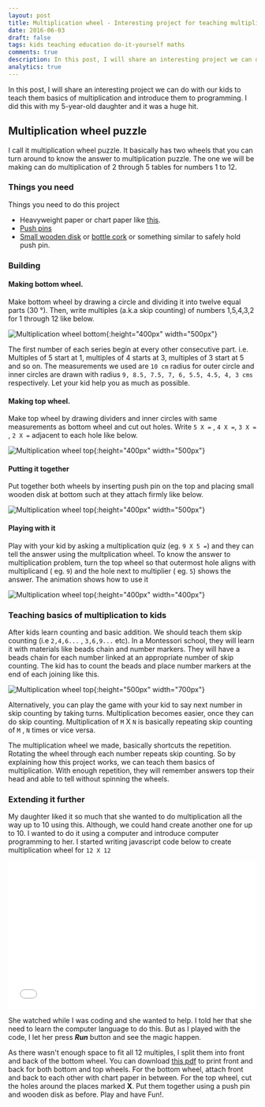 ```yaml
---
layout: post
title: Multiplication wheel - Interesting project for teaching multiplication to kids.
date: 2016-06-03
draft: false
tags: kids teaching education do-it-yourself maths 
comments: true
description: In this post, I will share an interesting project we can do with our kids to teach them basics of multiplication and introduce them to programming. I did this with my 5 year old daughter and it was a huge hit.
analytics: true
---
```


In this post, I will share an interesting project we can do with our kids to teach them basics of multiplication and introduce them to programming. I did this with my 5-year-old daughter and it was a huge hit.
<br>

## Multiplication wheel puzzle

I call it multiplication wheel puzzle. It basically has two wheels that you can turn around to know the answer to multiplication puzzle. The one we will be making can do multiplication of 2 through 5 tables for numbers 1 to 12. 

### Things you need

Things you need to do this project

+ Heavyweight paper or chart paper like [this](http://www.target.com/p/kid-made-modern-heavy-weight-mixed-paper-pad/-/A-14028530).
+ [Push pins](https://www.google.com/search?q=push+pins#q=push+pins&tbm=shop) 
+ [Small wooden disk](http://www.michaels.com/wooden-doll-bases-by-artminds/10352596.html?productsource=PDPZ1) or [bottle cork](https://www.google.com/search?q=bottle+cork) or something similar to safely hold push pin.

### Building

#### Making bottom wheel.

Make bottom wheel by drawing a circle and dividing it into twelve equal parts (30 &#176;). Then, write multiples (a.k.a skip counting) of numbers 1,5,4,3,2 for 1 through 12 like below.

![Multiplication wheel bottom](https://raw.githubusercontent.com/erajasekar/erajasekar.github.io/master/assets/images/multiplication-wheel/multiplication-wheel-bottom.jpg){:height="400px" width="500px"}

The first number of each series begin at every other consecutive part. i.e. Multiples of 5 start at 1, multiples of 4 starts at 3, multiples of 3 start at 5 and so on. The measurements we used are `10 cm` radius for outer circle and inner circles are drawn with radius `9, 8.5, 7.5, 7, 6, 5.5, 4.5, 4, 3 cms` respectively. Let your kid help you as much as possible. 

#### Making top wheel.

Make top wheel by drawing dividers and inner circles with same measurements as bottom wheel and cut out holes. Write `5 X =` , `4 X =`, `3 X = `, `2 X =` adjacent to each hole like below.

![Multiplication wheel top](https://raw.githubusercontent.com/erajasekar/erajasekar.github.io/master/assets/images/multiplication-wheel/multiplication-wheel-top.jpg){:height="400px" width="500px"}



#### Putting it together

Put together both wheels by inserting push pin on the top and placing small wooden disk at bottom such at they attach firmly like below.

![Multiplication wheel top](https://raw.githubusercontent.com/erajasekar/erajasekar.github.io/master/assets/images/multiplication-wheel/multiplication-wheel-together.png){:height="400px" width="500px"}

#### Playing with it

Play with your kid by asking a multiplication quiz (eg. `9 X 5 =`) and they can tell the answer using the multplication wheel. To know the answer to multiplication problem, turn the top wheel so that outermost hole aligns with multiplicand ( eg. `9`) and the hole next to multiplier ( eg. `5`) shows the answer. The animation shows how to use it

![Multiplication wheel top](https://raw.githubusercontent.com/erajasekar/erajasekar.github.io/master/assets/images/multiplication-wheel/multiplication-wheel-solve.gif){:height="400px" width="400px"}

### Teaching basics of multiplication to kids

After kids learn counting and basic addition. We should teach them skip counting (i.e `2,4,6...` , `3,6,9...` etc). In a Montessori school, they will learn it with materials like beads chain and number markers.  They will have a beads chain for each number linked at an appropriate number of skip counting. The kid has to count the beads and place number markers at the end of each joining like this.

![Multiplication wheel top](https://raw.githubusercontent.com/erajasekar/erajasekar.github.io/master/assets/images/multiplication-wheel/skip-counting-in-montessori.jpg){:height="500px" width="700px"}

Alternatively, you can play the game with your kid to say next number in skip counting by taking turns. 
Multiplication becomes easier, once they can do skip counting. Multiplication of `M` X `N` is basically repeating skip counting of `M` , `N` times or vice versa. 

The multiplication wheel we made, basically shortcuts the repetition. Rotating the wheel through each number repeats skip counting. So by explaining how this project works, we can teach them basics of multiplication. With enough repetition, they will remember answers top their head and able to tell without spinning the wheels.

### Extending it further

My daughter liked it so much that she wanted to do multiplication all the way up to 10 using this. Although, we could hand create another one for up to 10. I wanted to do it using a computer and introduce computer programming to her. I started writing javascript code below to create multiplication wheel for `12 X 12`

<iframe width="100%" height="300" src="//jsfiddle.net/erajasekar/z9tvfdqc/29/embedded/js,html,result/" allowfullscreen="allowfullscreen" frameborder="0"></iframe>

She watched while I was coding and she wanted to help. I told her that she need to learn the computer language to do this. But as I played with the code, I let her press ***Run*** button and see the magic happen.

As there wasn't enough space to fit all 12 multiples, I split them into front and back of the bottom wheel. You can download [this pdf](https://raw.githubusercontent.com/erajasekar/erajasekar.github.io/master/assets/images/multiplication-wheel/MultiplicationWheelAll.pdf) to print front and back for both bottom and top wheels. For the bottom wheel, attach front and back to each other with chart paper in between. For the top wheel, cut the holes around the places marked **X**. Put them together using a push pin and wooden disk as before. Play and have Fun!.

